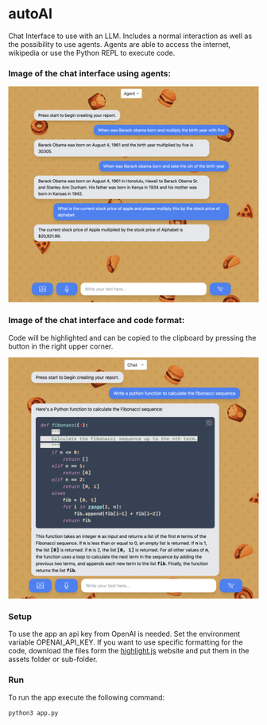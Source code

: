 # autoAI

Chat Interface to use with an LLM. Includes a normal interaction as well as the possibility to use agents. Agents are able to access the internet, wikipedia or use the Python REPL to execute code.

### Image of the chat interface using agents:

![chat_agent](assets/chat_agent.png)


### Image of the chat interface and code format:
Code will be highlighted and can be copied to the clipboard by pressing the button in the right upper corner.

![chat_code](assets/chat_code.png)

### Setup
To use the app an api key from OpenAI is needed. Set the environment variable OPENAI_API_KEY.
If you want to use specific formatting for the code, download the files form the [highlight.js](https://highlightjs.org/download/) website and put them in the assets folder or sub-folder.

### Run
To run the app execute the following command:
```
python3 app.py
```
